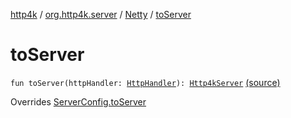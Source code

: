 [http4k](../../index.md) / [org.http4k.server](../index.md) / [Netty](index.md) / [toServer](./to-server.md)

# toServer

`fun toServer(httpHandler: `[`HttpHandler`](../../org.http4k.core/-http-handler.md)`): `[`Http4kServer`](../-http4k-server/index.md) [(source)](https://github.com/http4k/http4k/blob/master/http4k-server-netty/src/main/kotlin/org/http4k/server/Netty.kt#L68)

Overrides [ServerConfig.toServer](../-server-config/to-server.md)

